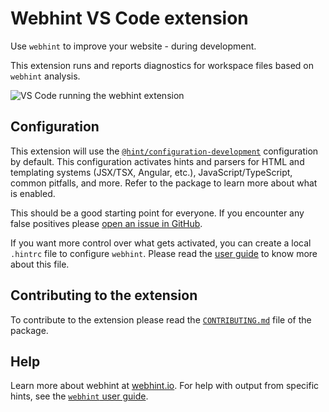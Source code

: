 # Webhint VS Code extension

Use `webhint` to improve your website - during development.

This extension runs and reports diagnostics for workspace files
based on `webhint` analysis.

![VS Code running the webhint extension][vscode gif]

## Configuration

This extension will use the [`@hint/configuration-development`][config]
configuration by default. This configuration activates hints and parsers
for HTML and templating systems (JSX/TSX, Angular, etc.),
JavaScript/TypeScript, common pitfalls, and more. Refer to the package
to learn more about what is enabled.

This should be a good starting point for everyone. If you encounter
any false positives please [open an issue in GitHub][issue github].

If you want more control over what gets activated, you can create a
local `.hintrc` file to configure `webhint`. Please read the
[user guide][] to know more about this file.

## Contributing to the extension

To contribute to the extension please read the [`CONTRIBUTING.md`][contributing]
file of the package.

## Help

Learn more about webhint at [webhint.io][site]. For help with output
from specific hints, see the [`webhint` user guide][hints].

<!-- Link labels: -->

[config]: https://github.com/webhintio/hint/blob/master/packages/configuration-development/index.json
[contributing]: https://github.com/webhintio/hint/blob/master/packages/extension-vscode/CONTRIBUTING.md
[hints]: https://webhint.io/docs/user-guide/hints/
[issue github]: https://github.com/webhintio/hint/issues/new?labels=type%3Abug&template=1-bug-report.md&title=%5BBug%5D+Bug+description
[site]: https://webhint.io
[user guide]: https://webhint.io/docs/user-guide/configuring-webhint/summary/
[vscode gif]: https://user-images.githubusercontent.com/606594/69293022-71d89d00-0bbc-11ea-96ef-f90daa4b1374.gif
